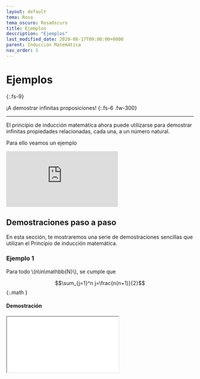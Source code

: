 ```yaml
---
layout: default
tema: Rosa
tema_oscuro: RosaOscuro
title: Ejemplos
description: "Ejemplos"
last_modified_date: 2020-08-17T09:00:00+0000
parent: Inducción Matemática
nav_order: 1
---
```


# Ejemplos
{:.fs-9}

¡A demostrar infinitas proposiciones!
{:.fs-6 .fw-300}

---

El principio de inducción matemática ahora puede utilizarse para demostrar infinitas propiedades relacionadas, cada una, a un número natural.

Para ello veamos un ejemplo

<div class="marco-16-9"><iframe  class="adaptable" src="https://www.youtube.com/embed/5HuMMTTfAGs?si=VXoy9EC2BYKQwJR7" title="YouTube video player" frameborder="0" allow="accelerometer; autoplay; clipboard-write; encrypted-media; gyroscope; picture-in-picture; web-share" allowfullscreen></iframe></div>

## Demostraciones <span class="deg-sitio deg-sitio-texto">paso a paso </span>

En esta sección, te mostraremos una serie de demostraciones sencillas que utilizan el <span class="deg-sitio deg-sitio-texto">Principio de inducción matemática</span>.

### Ejemplo&nbsp;<span class="deg-sitio deg-sitio-texto">1 </span>

Para todo \\(n\in\mathbb{N}\\), se cumple que

$$\sum_{j=1}^n j=\frac{n(n+1)}{2}$$
{:.math }

#### Demostración

<div class="marco-16-9">
    <iframe class="adaptable" src="{{'/00-Archivos/Suma1-n.html'| relative_url}}">
    </iframe>
</div>